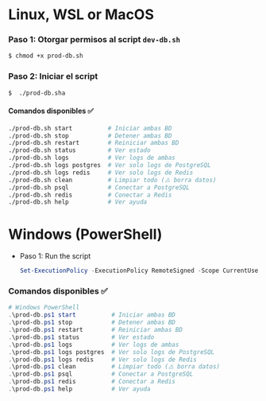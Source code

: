 # Linux, WSL or MacOS

### Paso 1: Otorgar permisos al script `dev-db.sh`

```bash
$ chmod +x prod-db.sh
```

### Paso 2: Iniciar el script

```bash
$  ./prod-db.sha
```

#### Comandos disponibles ✅

```bash
./prod-db.sh start          # Iniciar ambas BD
./prod-db.sh stop           # Detener ambas BD
./prod-db.sh restart        # Reiniciar ambas BD
./prod-db.sh status         # Ver estado
./prod-db.sh logs           # Ver logs de ambas
./prod-db.sh logs postgres  # Ver solo logs de PostgreSQL
./prod-db.sh logs redis     # Ver solo logs de Redis
./prod-db.sh clean          # Limpiar todo (⚠️ borra datos)
./prod-db.sh psql           # Conectar a PostgreSQL
./prod-db.sh redis          # Conectar a Redis
./prod-db.sh help           # Ver ayuda
```

# Windows (PowerShell)

- Paso 1: Run the script
    ```powershell
    Set-ExecutionPolicy -ExecutionPolicy RemoteSigned -Scope CurrentUser -File .\prod-db.ps1
    ```

### Comandos disponibles ✅

```powershell
# Windows PowerShell
.\prod-db.ps1 start          # Iniciar ambas BD
.\prod-db.ps1 stop           # Detener ambas BD
.\prod-db.ps1 restart        # Reiniciar ambas BD
.\prod-db.ps1 status         # Ver estado
.\prod-db.ps1 logs           # Ver logs de ambas
.\prod-db.ps1 logs postgres  # Ver solo logs de PostgreSQL
.\prod-db.ps1 logs redis     # Ver solo logs de Redis
.\prod-db.ps1 clean          # Limpiar todo (⚠️ borra datos)
.\prod-db.ps1 psql           # Conectar a PostgreSQL
.\prod-db.ps1 redis          # Conectar a Redis
.\prod-db.ps1 help           # Ver ayuda
```
